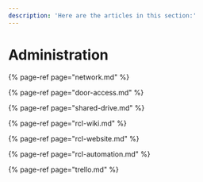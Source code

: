 ```yaml
---
description: 'Here are the articles in this section:'
---
```


# Administration

{% page-ref page="network.md" %}

{% page-ref page="door-access.md" %}

{% page-ref page="shared-drive.md" %}

{% page-ref page="rcl-wiki.md" %}

{% page-ref page="rcl-website.md" %}

{% page-ref page="rcl-automation.md" %}

{% page-ref page="trello.md" %}



